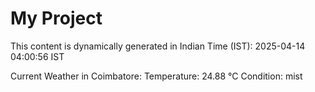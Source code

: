 # My Project

This content is dynamically generated in Indian Time (IST): 2025-04-14 04:00:56 IST


Current Weather in Coimbatore:
Temperature: 24.88 °C
Condition: mist
